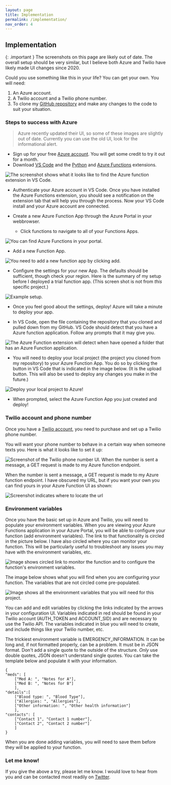```yaml
---
layout: page
title: Implementation
permalink: /implementation/
nav_order: 4
---
```

## Implementation

{: .important }
The screenshots on this page are likely out of date. The overall setup should be very similar, but I believe both Azure and Twilio have likely made UI changes since 2020. 


Could you use something like this in your life? You can get your own. You will need:

1. An Azure account.
2. A Twilio account and a Twilio phone number.
3. To clone my [GitHub repository](https://github.com/hayleycd/in_case_of_emergency) and make any changes to the code to suit your situation.

### Steps to success with Azure

>Azure recently updated their UI, so some of these images are slightly out of date. Currently you can use the old UI, look for the informational alert. 

- Sign up for your free [Azure account](https://azure.microsoft.com/). You will get some credit to try it out for a month. 
- Download [VS Code](https://code.visualstudio.com/) and the [Python](https://marketplace.visualstudio.com/items?itemName=ms-python.python) and [Azure Functions](https://marketplace.visualstudio.com/items?itemName=ms-azuretools.vscode-azurefunctions) extensions.

![The screenshot shows what it looks like to find the Azure function extension in VS Code.](assets/images/detectsazure.png)

- Authenticate your Azure account in VS Code. Once you have installed the Azure Functions extension, you should see a notification on the extension tab that will help you through the process. Now your VS Code install and your Azure account are connected. 
- Create a new Azure Function App through the Azure Portal in your webbrowser. 

  - Click functions to navigate to all of your Functions Apps. 

![You can find Azure Functions in your portal.](assets/images/newfunctionapp.png)

  - Add a new Function App. 

![You need to add a new function app by clicking add.](assets/images/newfunctionapp2.png)

- Configure the settings for your new App. The defaults should be sufficient, though check your region. Here is the summary of my setup before I deployed a trial function app. (This screen shot is not from _this_ specific project.)

![Example setup.](assets/images/setupsummary.png)

- Once you feel good about the settings, deploy! Azure will take a minute to deploy your app. 

- In VS Code, open the file containing the repository that you cloned and pulled down from my GitHub. VS Code should detect that you have a Azure function application. Follow any prompts that it may give you. 

![The Azure Function extension will detect when have opened a folder that has an Azure Function application.](assets/images/detectsfunction.png)

- You will need to deploy your local project (the project you cloned from my repository) to your Azure Function App. You do so by clicking the button in VS Code that is indicated in the image below. (It is the upload button. This will also be used to deploy any changes you make in the future.)

![Deploy your local project to Azure!](assets/images/deploy.png)

- When prompted, select the Azure Function App you just created and deploy!

### Twilio account and phone number
Once you have a [Twilio account](https://www.twilio.com/try-twilio/), you need to purchase and set up a Twilio phone number. 

You will want your phone number to behave in a certain way when someone texts you. Here is what it looks like to set it up:

![Screenshot of the Twilio phone number UI. When the number is sent a message, a GET request is made to my Azure function endpoint.](assets/images/twiliophone.png)

When the number is sent a message, a GET request is made to my Azure function endpoint. I have obscured my URL, but if you want your own you can find yours in your Azure Function UI as shown:

![Screenshot indicates where to locate the url](assets/images/get_url.png) 


### Environment variables
Once you have the basic set up in Azure and Twilio, you will need to populate your environment variables. When you are viewing your Azure Functions application in your Azure Portal, you will be able to configure your function (add environment variables). The link to that functionality is circled in the picture below. I have also circled where you can monitor your function. This will be particularly useful to troubleshoot any issues you may have with the environment variables, etc. 

![Image shows circled link to monitor the function and to configure the function's environment variables.](assets/images/configandmore.png)
 
The image below shows what you will find when you are configuring your function. The variables that are not circled come pre-populated. 

![Image shows all the environment variables that you will need for this project.](assets/images/configuration.png) 

You can add and edit variables by clicking the links indicated by the arrows in your configuration UI. Variables indicated in red should be found in your Twilio account (AUTH_TOKEN and ACCOUNT_SID) and are necessary to use the Twilio API. The variables indicated in blue you will need to create, and include things like your Twilio number, etc.

The trickiest environment variable is EMERGENCY_INFORMATION. It can be long and, if not formatted properly, can be a problem. It must be in JSON format. Don't add a single quote to the outside of the structure. _Only_ use double quotes, JSON doesn't understand single quotes. You can take the template below and populate it with your information. 

    {
    "meds": [
        ["Med A: ", "Notes for A"], 
        ["Med B: ", "Notes for B"]
        ],
    "details":[
        ["Blood type: ", "Blood Type"], 
        ["Allergies: ", "Allergies"], 
        ["Other information: ", "Other health information"]
        ], 
    "contacts": [
        ["Contact 1", "Contact 1 number"],
        ["Contact 2", "Contact 2 number"]
        ]
    }

When you are done adding variables, you will need to save them before they will be applied to your function. 
<!-- markdown-link-check-disable -->
### Let me know!

If you give the above a try, please let me know. I would love to hear from you and can be contacted most readily on [Twitter](https://www.twitter.com/hayleydenb).
<!-- markdown-link-check-enable -->
